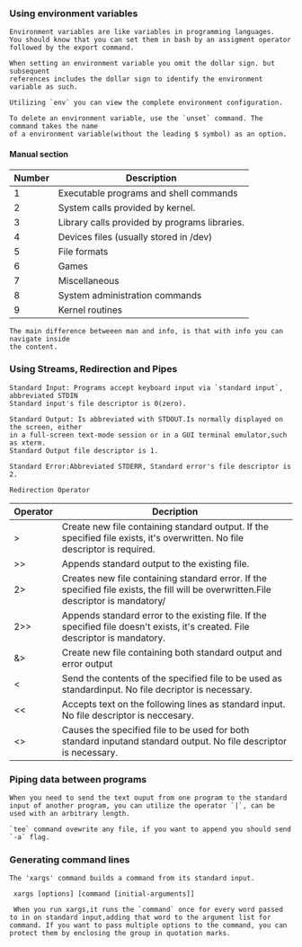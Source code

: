 ### Using environment variables

    Environment variables are like variables in programming languages.
    You should know that you can set them in bash by an assigment operator
    followed by the export command.
    
    When setting an environment variable you omit the dollar sign. but subsequent
    references includes the dollar sign to identify the environment variable as such.
    
    Utilizing `env` you can view the complete environment configuration.
    
    To delete an environment variable, use the `unset` command. The command takes the name
    of a environment variable(without the leading $ symbol) as an option. 
    
####  Manual section
    
| Number | Description |
| ------ | ----------- |
| 1      | Executable programs and shell commands |
| 2      | System calls provided by kernel. |
| 3      | Library calls provided by programs libraries. |
| 4      | Devices files (usually stored in /dev) |
| 5      | File formats |
| 6      | Games
| 7      | Miscellaneous |
| 8      | System administration commands |
| 9      | Kernel routines |
    
    
    The main difference betweeen man and info, is that with info you can navigate inside
    the content.
    
### Using Streams, Redirection and Pipes


    Standard Input: Programs accept keyboard input via `standard input`, abbreviated STDIN
    Standard input's file descriptor is 0(zero).
    
    Standard Output: Is abbreviated with STDOUT.Is normally displayed on the screen, either
    in a full-screen text-mode session or in a GUI terminal emulator,such as xterm.
    Standard Output file descriptor is 1.
     
    Standard Error:Abbreviated STDERR, Standard error's file descriptor is 2.
    
    Redirection Operator
   
   
| Operator  |  Decription   |
| --------- | ------------- |
| >        | Create new file containing standard output. If the specified file exists, it's overwritten. No file descriptor is required. |
| >>       | Appends standard output to the existing file. |
| 2>       | Creates new file containing standard error. If the specified file exists, the fill will be overwritten.File descriptor is mandatory/  |
| 2>>      | Appends standard error to the existing file. If the specified file doesn't exists, it's created. File descriptor is mandatory. |
| &>       | Create new file containing both standard output and error output |
| <        | Send the contents of the specified file to be used as standardinput. No file decriptor is necessary. |
| <<       | Accepts text on the following lines as standard input. No file descriptor is neccesary. |
| <>       | Causes the specified file to be used for both standard inputand standard output. No file descriptor is necessary. |
    
   
### Piping data between programs

    When you need to send the text ouput from one program to the standard input of another program, you can utilize the operator `|`, can be used with an arbitrary length.
    
    `tee` command ovewrite any file, if you want to append you should send `-a` flag.

### Generating command lines

    The 'xargs' command builds a command from its standard input. 
    
     xargs [options] [command [initial-arguments]]
     
     When you run xargs,it runs the `command` once for every word passed to in on standard input,adding that word to the argument list for command. If you want to pass multiple options to the command, you can protect them by enclosing the group in quotation marks.
     
     
